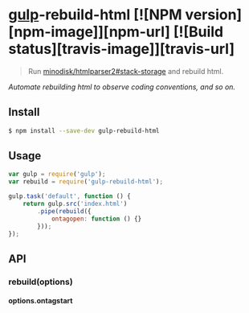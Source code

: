 # [gulp](http://gulpjs.com)-rebuild-html [![NPM version][npm-image]][npm-url] [![Build status][travis-image]][travis-url]

> Run [minodisk/htmlparser2#stack-storage](https://github.com/minodisk/htmlparser2/tree/stack-storage) and rebuild html.

*Automate rebuilding html to observe coding conventions, and so on.*

## Install

```bash
$ npm install --save-dev gulp-rebuild-html
```

## Usage

```js
var gulp = require('gulp');
var rebuild = require('gulp-rebuild-html');

gulp.task('default', function () {
	return gulp.src('index.html')
		.pipe(rebuild({
			ontagopen: function () {}
		}));
});
```


## API

### rebuild(options)

#### options.ontagstart
